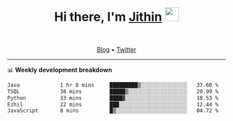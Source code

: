 <h1 align="center">Hi there, I'm <a href="https://jithset.github.io/" target="_blank">Jithin</a> <img
src="https://github.com/blackcater/blackcater/raw/main/images/Hi.gif" height="32" /></h1>

<br />

<p align="center">
  <a href="https://jithset.github.io">Blog</a> •
  <a href="https://twitter.com/jithset">Twitter</a>
</p>

---

📊 **Weekly development breakdown**

<!--START_SECTION:waka-->

```txt
Java             1 hr 8 mins     █████████▒░░░░░░░░░░░░░░░   37.60 %
TSQL             38 mins         █████▒░░░░░░░░░░░░░░░░░░░   20.99 %
Python           33 mins         ████▓░░░░░░░░░░░░░░░░░░░░   18.53 %
Ezhil            22 mins         ███░░░░░░░░░░░░░░░░░░░░░░   12.44 %
JavaScript       8 mins          █▒░░░░░░░░░░░░░░░░░░░░░░░   04.72 %
```

<!--END_SECTION:waka-->

